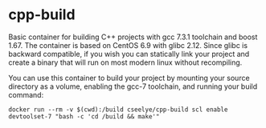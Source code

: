 # cpp-build
Basic container for building C++ projects with gcc 7.3.1 toolchain and boost 1.67. The container is based on CentOS 6.9 with glibc 2.12. Since glibc is backward compatible, if you wish you can statically link your project and create a binary that will run on most modern linux without recompiling.

You can use this container to build your project by mounting your source directory as a volume, enabling the gcc-7 toolchain, and running your build command:
```
docker run --rm -v $(cwd):/build cseelye/cpp-build scl enable devtoolset-7 "bash -c 'cd /build && make'"
```

